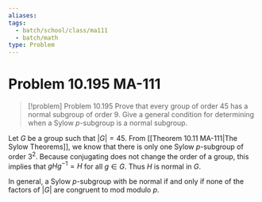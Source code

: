 ```yaml
---
aliases: 
tags:
  - batch/school/class/ma111
  - batch/math
type: Problem
---
```

# Problem 10.195 MA-111

> [!problem] Problem 10.195
> Prove that every group of order 45 has a normal subgroup of order 9. Give a general condition for determining when a Sylow $p$-subgroup is a normal subgroup.

Let $G$ be a group such that $\left| G \right|=45$. From [[Theorem 10.11 MA-111|The Sylow Theorems]], we know that there is only one Sylow $p$-subgroup of order $3^{2}$. Because conjugating does not change the order of a group, this implies that $gHg^{-1}=H$ for all $g \in G$. Thus $H$ is normal in $G$.

In general, a Sylow $p$-subgroup with be normal if and only if none of the factors of $\left| G \right|$ are congruent to mod modulo $p$.
